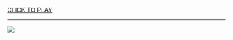 
<a href="https://premium76.site?title=dragon_ball_z_unblocked_games&ref=13M">CLICK TO PLAY</a></h3>
<hr>

<a href="https://premium76.site?title=dragon_ball_z_unblocked_games&ref=13M"><img src="https://clearcache.store/games.png"></a>


